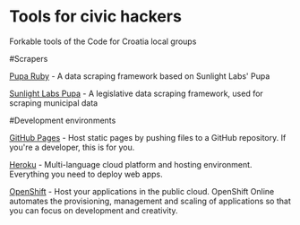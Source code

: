 Tools for civic hackers
=============

Forkable tools of the Code for Croatia local groups


#Scrapers

[Pupa Ruby](https://github.com/ciudadanointeligente/pupa-ruby) - A data scraping framework based on Sunlight Labs' Pupa

[Sunlight Labs Pupa](https://github.com/opencivicdata/pupa) - A legislative data scraping framework, used for scraping municipal data

#Development environments

[GitHub Pages](http://pages.github.com) - Host static pages by pushing files to a GitHub repository. If you're a developer, this is for you.

[Heroku](https://www.heroku.com/) - Multi-language cloud platform and hosting environment. Everything you need to deploy web apps.

[OpenShift](https://www.openshift.com/) - Host your applications in the public cloud. OpenShift Online automates the provisioning, management and scaling of applications so that you can focus on development and creativity.
